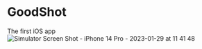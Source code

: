 # GoodShot
The first iOS app
![Simulator Screen Shot - iPhone 14 Pro - 2023-01-29 at 11 41 48](https://user-images.githubusercontent.com/42063887/215312603-276c5f8c-962f-4ac1-8a33-96e1843f6b71.png)
